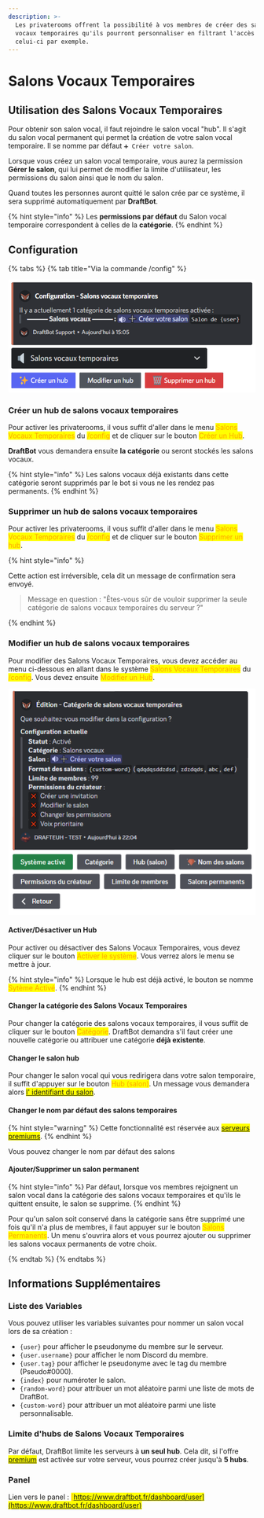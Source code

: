 ```yaml
---
description: >-
  Les privaterooms offrent la possibilité à vos membres de créer des salons
  vocaux temporaires qu'ils pourront personnaliser en filtrant l'accès de
  celui-ci par exemple.
---
```


# Salons Vocaux Temporaires

## Utilisation des Salons Vocaux Temporaires

Pour obtenir son salon vocal, il faut rejoindre le salon vocal "hub". Il s'agit du salon vocal permanent qui permet la création de votre salon vocal temporaire. Il se nomme par défaut `➕ Créer votre salon`.

Lorsque vous créez un salon vocal temporaire, vous aurez la permission **Gérer le salon**, qui lui permet de modifier la limite d'utilisateur, les permissions du salon ainsi que le nom du salon.

Quand toutes les personnes auront quitté le salon crée par ce système, il sera supprimé automatiquement par **DraftBot**.

{% hint style="info" %}
Les **permissions par défaut** du Salon vocal temporaire correspondent à celles de la **catégorie**.
{% endhint %}

## Configuration

{% tabs %}
{% tab title="Via la commande /config" %}

![Aperçu du /config](../.gitbook/assets/privateroom/view.png)

### Créer un hub de salons vocaux temporaires

Pour activer les privaterooms, il vous suffit d'aller dans le menu <mark style="color:orange;">Salons Vocaux Temporaires</mark> du <mark style="color:orange;">/config</mark> et de cliquer sur le bouton <mark style="color:orange;">Créer un Hub</mark>.

**DraftBot** vous demandera ensuite **la catégorie** ou seront stockés les salons vocaux.

{% hint style="info" %}
Les salons vocaux déjà existants dans cette catégorie seront supprimés par le bot si vous ne les rendez pas permanents.
{% endhint %}

### Supprimer un hub de salons vocaux temporaires

Pour activer les privaterooms, il vous suffit d'aller dans le menu <mark style="color:orange;">Salons Vocaux Temporaires</mark> du <mark style="color:orange;">/config</mark> et de cliquer sur le bouton <mark style="color:orange;">Supprimer un hub</mark>.

{% hint style="info" %}

Cette action est irréversible, cela dit un message de confirmation sera envoyé.
> Message en question : "Êtes-vous sûr de vouloir supprimer la seule catégorie de salons vocaux temporaires du serveur ?"

{% endhint %}

### Modifier un hub de salons vocaux temporaires

Pour modifier des Salons Vocaux Temporaires, vous devez accéder au menu ci-dessous en allant dans le système <mark style="color:orange;">Salons Vocaux Temporaires</mark> du <mark style="color:orange;">/config</mark>. Vous devez ensuite <mark style="color:orange;">Modifier un Hub</mark>.

![Modification des Salons Vocaux Temporaires](../.gitbook/assets/privateroom/view_edit.png)

#### Activer/Désactiver un Hub

Pour activer ou désactiver des Salons Vocaux Temporaires, vous devez cliquer sur le bouton <mark style="color:orange;">Activer le système</mark>. Vous verrez alors le menu se mettre à jour.

{% hint style="info" %}
Lorsque le hub est déjà activé, le bouton se nomme <mark style="color:orange;">Sytème Activé</mark>.
{% endhint %}

#### Changer la catégorie des Salons Vocaux Temporaires

Pour changer la catégorie des salons vocaux temporaires, il vous suffit de cliquer sur le bouton <mark style="color:orange;">Catégorie</mark>. DraftBot demandra s'il faut créer une nouvelle catégorie ou attribuer une catégorie **déjà existente**.

#### Changer le salon hub

Pour changer le salon vocal qui vous redirigera dans votre salon temporaire, il suffit d'appuyer sur le bouton <mark style="color:orange;">Hub (salon)</mark>. Un message vous demandera alors <mark style="color:orange;">[l' identifiant du salon](https://docs.draftbot.fr/autres/recuperer-un-identifiant)</mark>.

#### Changer le nom par défaut des salons temporaires

{% hint style="warning" %}
Cette fonctionnalité est réservée aux <mark style="color:orange;">[serveurs premiums](https://www.draftbot.fr/premium)</mark>.
{% endhint %}

Vous pouvez changer le nom par défaut des salons

#### Ajouter/Supprimer un salon permanent

{% hint style="info" %}
Par défaut, lorsque vos membres rejoignent un salon vocal dans la catégorie des salons vocaux temporaires et qu'ils le quittent ensuite, le salon se supprime. 
{% endhint %}

Pour qu'un salon soit conservé dans la catégorie sans être supprimé une fois qu'il n'a plus de membres, il faut appuyer sur le bouton <mark style="color:orange;">Salons Permanents</mark>. Un menu s'ouvrira alors et vous pourrez ajouter ou supprimer les salons vocaux permanents de votre choix.



{% endtab %}
{% endtabs %}

## Informations Supplémentaires

### Liste des Variables

Vous pouvez utiliser les variables suivantes pour nommer un salon vocal lors de sa création :
* `{user}` pour afficher le pseudonyme du membre sur le serveur.
* `{user.username}` pour afficher le nom Discord du membre.
* `{user.tag}` pour afficher le pseudonyme avec le tag du membre (Pseudo#0000).
* `{index}` pour numéroter le salon.
* `{random-word}` pour attribuer un mot aléatoire parmi une liste de mots de DraftBot.
* `{custom-word}` pour attribuer un mot aléatoire parmi une liste personnalisable.

### Limite d'hubs de Salons Vocaux Temporaires

Par défaut, DraftBot limite les serveurs à **un seul hub**. Cela dit, si l'offre <mark style="color:orange;">[premium](https://www.draftbot.fr/premium)</mark> est activée sur votre serveur, vous pourrez créer jusqu'à **5 hubs**.

### Panel

Lien vers le panel : <mark style="color:orange;">[https://www.draftbot.fr/dashboard/user](https://www.draftbot.fr/dashboard/user)</mark>